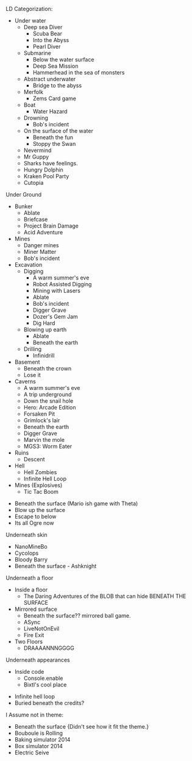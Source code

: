 LD Categorization:
- Under water
  - Deep sea Diver
    * Scuba Bear
    * Into the Abyss
    * Pearl Diver
  - Submarine
    * Below the water surface
    * Deep Sea Mission
    * Hammerhead in the sea of monsters
  - Abstract underwater
    * Bridge to the abyss
  - Merfolk
    * Zems Card game
  - Boat
    * Water Hazard
  - Drowning
    * Bob's incident  
  - On the surface of the water
    * Beneath the fun
    * Stoppy the Swan    
  * Nevermind
  * Mr Guppy
  * Sharks have feelings.
  * Hungry Dolphin
  * Kraken Pool Party
  * Cutopia

Under Ground
  - Bunker
    * Ablate
    * Briefcase
    * Project Brain Damage
    * Acid Adventure
  - Mines
    * Danger mines
    * Miner Matter
    * Bob's incident
  - Excavation
	  - Digging
	    * A warm summer's eve
	    * Robot Assisted Digging
	    * Mining with Lasers
	    * Ablate
	    * Bob's incident
	    * Digger Grave
	    * Dozer's Gem Jam
	    * Dig Hard
	  - Blowing up earth
	    * Ablate
	    * Beneath the earth
	  - Drilling
	    * Infinidrill
  - Basement
    * Beneath the crown
    * Lose it
  - Caverns
    * A warm summer's eve
    * A trip underground
    * Down the snail hole
    * Hero: Arcade Edition
    * Forsaken Pit
    * Grimlock's lair
    * Beneath the earth
    * Digger Grave
    * Marvin the mole
    * MGS3: Worm Eater
  - Ruins
    * Descent
  - Hell
    * Hell Zombies
    * Infinite Hell Loop
  - Mines (Explosives)
    * Tic Tac Boom
  * Beneath the surface (Mario ish game with Theta)
  * Blow up the surface
  * Escape to below
  * Its all Ogre now

Underneath skin
  * NanoMineBo
  * Cycolops
  * Bloody Barry
  * Beneath the surface - Ashknight

Underneath a floor
  - Inside a floor
    * The Daring Adventures of the BLOB that can hide BENEATH THE SURFACE
  - Mirrored surface
    * Beneath the surface?? mirrored ball game.
    * ASync
    * LiveNotOnEvil
    * Fire Exit
  - Two Floors
    * DRAAAANNNGGGG

Underneath appearances
  - Inside code
    * Console.enable
    * Bixtl's cool place
  * Infinite hell loop
  * Buried beneath the credits?

I Assume not in theme:
* Beneath the surface {Didn't see how it fit the theme.}
* Bouboule is Rolling
* Baking simulator 2014
* Box simulator 2014
* Electric Seive
